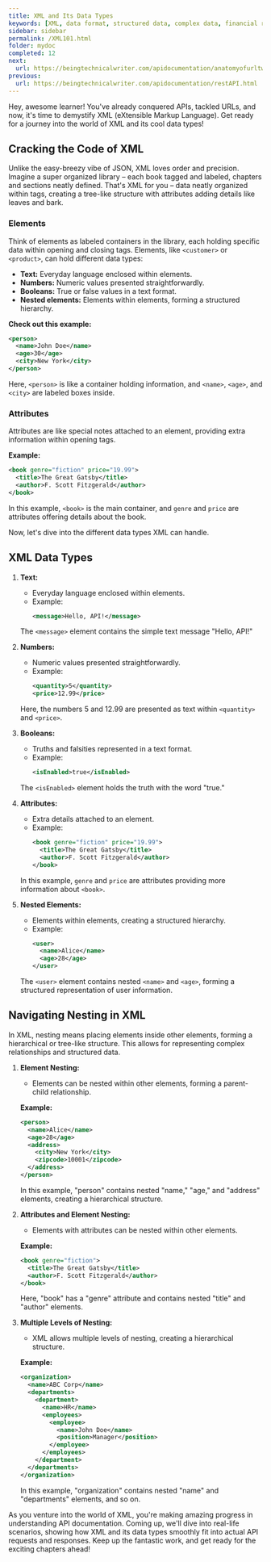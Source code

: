 ```yaml
---
title: XML and Its Data Types
keywords: [XML, data format, structured data, complex data, financial reports, scientific datasets, hierarchical structure, nested elements, attributes, data validation, API communication, XML requests, XML responses, XML parsing, XML validation, XML schemas, data integrity, data accuracy, legacy systems, data interchange, data integration, business intelligence, data warehousing, data governance, API security, data privacy]
sidebar: sidebar
permalink: /XML101.html
folder: mydoc
completed: 12
next:
  url: https://beingtechnicalwriter.com/apidocumentation/anatomyofurltwo.html
previous:
  url: https://beingtechnicalwriter.com/apidocumentation/restAPI.html
---
```


Hey, awesome learner! You've already conquered APIs, tackled URLs, and now, it's time to demystify XML (eXtensible Markup Language). Get ready for a journey into the world of XML and its cool data types!

## Cracking the Code of XML

Unlike the easy-breezy vibe of JSON, XML loves order and precision. Imagine a super organized library – each book tagged and labeled, chapters and sections neatly defined. That's XML for you – data neatly organized within tags, creating a tree-like structure with attributes adding details like leaves and bark.

### Elements

Think of elements as labeled containers in the library, each holding specific data within opening and closing tags. Elements, like `<customer>` or `<product>`, can hold different data types:

* **Text:** Everyday language enclosed within elements.
* **Numbers:** Numeric values presented straightforwardly.
* **Booleans:** True or false values in a text format.
* **Nested elements:** Elements within elements, forming a structured hierarchy.

**Check out this example:**
```xml
<person>
  <name>John Doe</name>
  <age>30</age>
  <city>New York</city>
</person>
```
Here, `<person>` is like a container holding information, and `<name>`, `<age>`, and `<city>` are labeled boxes inside.

### Attributes

Attributes are like special notes attached to an element, providing extra information within opening tags.

**Example:**
```xml
<book genre="fiction" price="19.99">
  <title>The Great Gatsby</title>
  <author>F. Scott Fitzgerald</author>
</book>
```
In this example, `<book>` is the main container, and `genre` and `price` are attributes offering details about the book.

Now, let's dive into the different data types XML can handle.

## XML Data Types

1. **Text:**
   - Everyday language enclosed within elements.
   - Example:
     ```xml
     <message>Hello, API!</message>
     ```
   The `<message>` element contains the simple text message "Hello, API!"

2. **Numbers:**
   - Numeric values presented straightforwardly.
   - Example:
     ```xml
     <quantity>5</quantity>
     <price>12.99</price>
     ```
   Here, the numbers 5 and 12.99 are presented as text within `<quantity>` and `<price>`.

3. **Booleans:**
   - Truths and falsities represented in a text format.
   - Example:
     ```xml
     <isEnabled>true</isEnabled>
     ```
   The `<isEnabled>` element holds the truth with the word "true."

4. **Attributes:**
   - Extra details attached to an element.
   - Example:
     ```xml
     <book genre="fiction" price="19.99">
       <title>The Great Gatsby</title>
       <author>F. Scott Fitzgerald</author>
     </book>
     ```
   In this example, `genre` and `price` are attributes providing more information about `<book>`.

5. **Nested Elements:**
   - Elements within elements, creating a structured hierarchy.
   - Example:
     ```xml
     <user>
       <name>Alice</name>
       <age>28</age>
     </user>
     ```
   The `<user>` element contains nested `<name>` and `<age>`, forming a structured representation of user information.

## Navigating Nesting in XML

In XML, nesting means placing elements inside other elements, forming a hierarchical or tree-like structure. This allows for representing complex relationships and structured data.

1. **Element Nesting:**
   - Elements can be nested within other elements, forming a parent-child relationship.

   **Example:**
   ```xml
   <person>
     <name>Alice</name>
     <age>28</age>
     <address>
       <city>New York</city>
       <zipcode>10001</zipcode>
     </address>
   </person>
   ```

   In this example, "person" contains nested "name," "age," and "address" elements, creating a hierarchical structure.

2. **Attributes and Element Nesting:**
   - Elements with attributes can be nested within other elements.

   **Example:**
   ```xml
   <book genre="fiction">
     <title>The Great Gatsby</title>
     <author>F. Scott Fitzgerald</author>
   </book>
   ```

   Here, "book" has a "genre" attribute and contains nested "title" and "author" elements.

3. **Multiple Levels of Nesting:**
   - XML allows multiple levels of nesting, creating a hierarchical structure.

   **Example:**
   ```xml
   <organization>
     <name>ABC Corp</name>
     <departments>
       <department>
         <name>HR</name>
         <employees>
           <employee>
             <name>John Doe</name>
             <position>Manager</position>
           </employee>
         </employees>
       </department>
     </departments>
   </organization>
   ```

   In this example, "organization" contains nested "name" and "departments" elements, and so on.

As you venture into the world of XML, you're making amazing progress in understanding API documentation. Coming up, we'll dive into real-life scenarios, showing how XML and its data types smoothly fit into actual API requests and responses. Keep up the fantastic work, and get ready for the exciting chapters ahead!